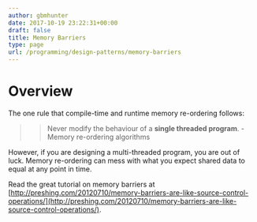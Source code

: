 ```yaml
---
author: gbmhunter
date: 2017-10-19 23:22:31+00:00
draft: false
title: Memory Barriers
type: page
url: /programming/design-patterns/memory-barriers
---
```


# Overview




The one rule that compile-time and runtime memory re-ordering follows:




<blockquote>

> 
> Never modify the behaviour of a **single threaded program**. - Memory re-ordering algorithms
> 
> 
</blockquote>




However, if you are designing a multi-threaded program, you are out of luck. Memory re-ordering can mess with what you expect shared data to equal at any point in time.




Read the great tutorial on memory barriers at [http://preshing.com/20120710/memory-barriers-are-like-source-control-operations/](http://preshing.com/20120710/memory-barriers-are-like-source-control-operations/).
